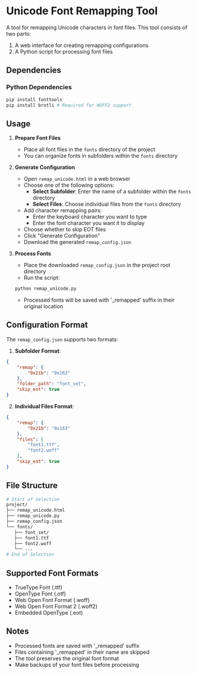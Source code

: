 # Unicode Font Remapping Tool

A tool for remapping Unicode characters in font files. This tool consists of two parts:

1. A web interface for creating remapping configurations
2. A Python script for processing font files

## Dependencies

### Python Dependencies

 ```bash
pip install fonttools
pip install brotli # Required for WOFF2 support
 ```

## Usage

1. **Prepare Font Files**
   - Place all font files in the `fonts` directory of the project
   - You can organize fonts in subfolders within the `fonts` directory

2. **Generate Configuration**
   - Open `remap_unicode.html` in a web browser
   - Choose one of the following options:
     - **Select Subfolder**: Enter the name of a subfolder within the `fonts` directory
     - **Select Files**: Choose individual files from the `fonts` directory
   - Add character remapping pairs:
     - Enter the keyboard character you want to type
     - Enter the font character you want it to display
   - Choose whether to skip EOT files
   - Click "Generate Configuration"
   - Download the generated `remap_config.json`

3. **Process Fonts**

   - Place the downloaded `remap_config.json` in the project root directory
   - Run the script:

   ```bash
   python remap_unicode.py
   ```

   - Processed fonts will be saved with '_remapped' suffix in their original location

## Configuration Format

The `remap_config.json` supports two formats:

1. **Subfolder Format**:

```json
{
    "remap": {
        "0x21b": "0x163"
    },
    "folder_path": "font_set",
    "skip_eot": true
}
```

2. **Individual Files Format**:

```json
{
    "remap": {
        "0x21b": "0x163"
    },
    "files": [
        "font1.ttf",
        "font2.woff"
    ],
    "skip_eot": true
}
```

## File Structure

 ```bash
# Start of Selection
project/
├── remap_unicode.html
├── remap_unicode.py
├── remap_config.json
└── fonts/
    ├── font_set/
    ├── font1.ttf
    ├── font2.woff
    └── ...
# End of Selection
 ```

## Supported Font Formats

- TrueType Font (.ttf)
- OpenType Font (.otf)
- Web Open Font Format (.woff)
- Web Open Font Format 2 (.woff2)
- Embedded OpenType (.eot)

## Notes

- Processed fonts are saved with '_remapped' suffix
- Files containing '_remapped' in their name are skipped
- The tool preserves the original font format
- Make backups of your font files before processing
